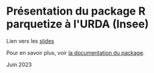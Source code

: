 # Présentation du package R parquetize à l'URDA (Insee)

Lien vers les [slides](https://ddotta.github.io/parquetize_presentation/)

Pour en savoir plus, voir [la documentation du package](https://github.com/ddotta/parquetize).

Juin 2023
